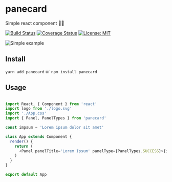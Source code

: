 # panecard
Simple react component :ok_woman:

[![Build Status](https://travis-ci.org/marcosflorencio/react-panel.svg?branch=master)](https://travis-ci.org/marcosflorencio/react-panel)
[![Coverage Status](https://coveralls.io/repos/github/marcosflorencio/react-panel/badge.svg?branch=master)](https://coveralls.io/github/marcosflorencio/react-panel?branch=master)
[![License: MIT](https://img.shields.io/badge/License-MIT-blue.svg)](https://opensource.org/licenses/MIT)

![Simple example](https://github.com/marcosflorencio/panecard/blob/master/example.gif?raw=true)


## Install

`yarn add panecard` or `npm install panecard`

## Usage

```js

import React, { Component } from 'react'
import logo from './logo.svg'
import './App.css'
import { Panel, PanelTypes } from 'panecard'

const impsum = 'Lorem ipsum dolor sit amet'

class App extends Component {
  render() {
    return (
      <Panel panelTitle='Lorem Ipsum' panelType={PanelTypes.SUCCESS}>{impsum}</Panel>
    )
  }
}

export default App

```
